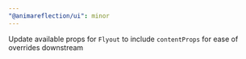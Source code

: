 ```yaml
---
"@animareflection/ui": minor
---
```


Update available props for `Flyout` to include `contentProps` for ease of overrides downstream
